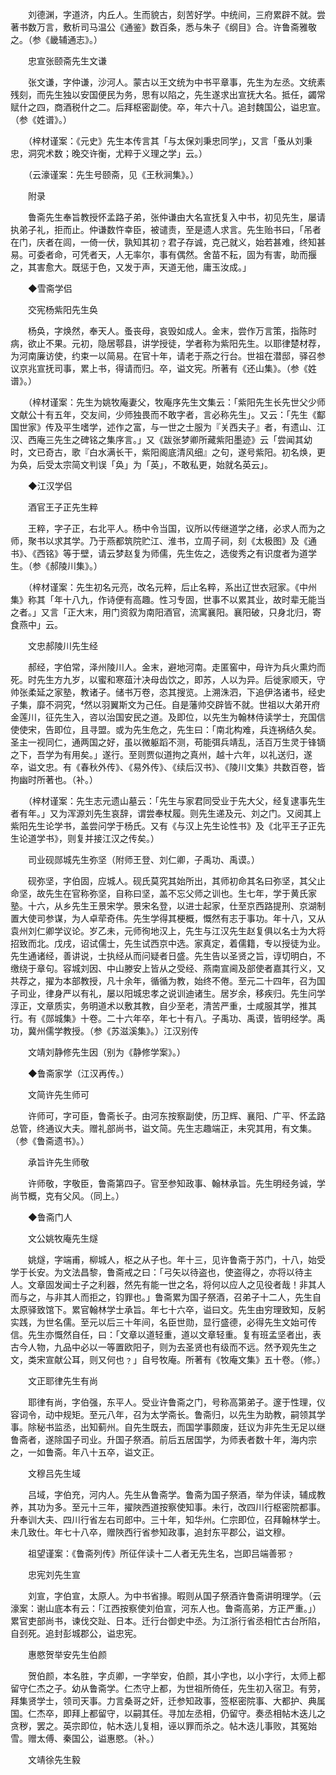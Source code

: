 <!-- { "loadSidebar": true } -->
　　刘德渊，字道济，内丘人。生而貌古，刻苦好学。中统间，三府累辟不就。尝著书数万言，敷析司马温公《通鉴》数百条，悉与朱子《纲目》合。许鲁斋雅敬之。（参《畿辅通志》。）

　　忠宣张颐斋先生文谦

　　张文谦，字仲谦，沙河人。蒙古以王文统为中书平章事，先生为左丞。文统素残刻，而先生独以安国便民为务，思有以陷之，先生遂求出宣抚大名。抵任，蠲常赋什之四，商酒税什之二。后拜枢密副使。卒，年六十八。追封魏国公，谥忠宣。（参《姓谱》。）

　　（梓材谨案：《元史》先生本传言其「与太保刘秉忠同学」，又言「蚤从刘秉忠，洞究术数；晚交许衡，尤粹于义理之学」云。）

　　（云濠谨案：先生号颐斋，见《王秋涧集》。）

　　附录

　　鲁斋先生奉旨教授怀孟路子弟，张仲谦由大名宣抚复入中书，初见先生，屡请执弟子礼，拒而止。仲谦数忤幸臣，被谴责，至是遗人求言。先生贻书曰，「吊者在门，庆者在闾，一倚一伏，孰知其初﹖君子存诚，克己就义，始若甚难，终知甚易。可委者命，可凭者天，人无率尔，事有偶然。舍苗不耘，固为有害，助而揠之，其害愈大。既惩于色，又发于声，天道无他，庸玉汝成。」

　　◆雪斋学侣

　　交宪杨紫阳先生奂

　　杨奂，字焕然，奉天人。蚤丧母，哀毁如成人。金末，尝作万言策，指陈时病，欲止不果。元初，隐居鄠县，讲学授徒，学者称为紫阳先生。以耶律楚材荐，为河南廉访使，约束一以简易。在官十年，请老于燕之行台。世祖在潜邸，驿召参议京兆宣抚司事，累上书，得请而归。卒，谥文宪。所著有《还山集》。（参《姓谱》。）

　　（梓材谨案：先生为姚牧庵妻父，牧庵序先生文集云：「紫阳先生长先世父少师文献公十有五年，交友间，少师独畏而不敢字者，言必称先生」。又云：「先生《酅国世家》传及平生嗜学，述作之富，与一世之士服为『关西夫子』者，有遗山、江汉、西庵三先生之碑铭之集序言。」又《跋张梦卿所藏紫阳墨迹》云「尝闻其幼时，文已奇古，歌『白水满长干，紫阳阁底清风细』之句，遂号紫阳。初名焕，更为奂，后受太宗简文判误「奂」为「英」，不敢私更，始就名英云」。

　　◆江汉学侣

　　酒官王子正先生粹

　　王粹，字子正，右北平人。杨中令当国，议所以传继道学之绪，必求人而为之师，聚书以求其学。乃于燕都筑院贮江、淮书，立周子祠，刻《太极图》及《通书》、《西铭》等于壁，请云梦赵复为师儒，先生佐之，选俊秀之有识度者为道学生。（参《郝陵川集》。）

　　（梓材谨案：先生初名元亮，改名元粹，后止名粹，系出辽世衣冠家。《中州集》称其「年十八九，作诗便有高趣。性习专固，世事不以累其业，故时辈无能当之者。」又言「正大末，用门资叙为南阳酒官，流寓襄阳。襄阳破，只身北归，寄食燕中」云。

　　文忠郝陵川先生经

　　郝经，字伯常，泽州陵川人。金末，避地河南。走匿窖中，母许为兵火熏灼而死。时先生方九岁，以蜜和寒葅汁决母齿饮之，即苏，人以为异。后徙家顺天，守帅张柔延之家塾，教诸子。储书万卷，恣其搜览。上溯洙泗，下追伊洛诸书，经史子集，靡不洞究，然以羽翼斯文为己任。自是藩帅交辟皆不就。世祖以大弟开府金莲川，征先生入，咨以治国安民之道。及即位，以先生为翰林侍读学士，充国信使使宋，告即位，且寻盟。或为先生危之，先生曰：「南北构难，兵连祸结久矣。圣主一视同仁，通两国之好，虽以微躯蹈不测，苟能弭兵靖乱，活百万生灵于锋镝之下，吾学为有用矣。」遂行。至则贾似道拘之真州，越十六年，以礼送归，遂卒，谥文忠。有《春秋外传》、《易外传》、《续后汉书》、《陵川文集》共数百卷，皆拘幽时所著也。（补。）

　　（梓材谨案：先生志元遗山墓云：「先生与家君同受业于先大父，经复逮事先生者有年。」又为浑源刘先生哀辞，谓尝奉杖履。则先生递及元、刘之门。又阅其上紫阳先生论学书，盖尝问学于杨氏。又有《与汉上先生论性书》及《北平王子正先生论道学书》，则复并接江汉之传矣。）

　　司业砚郧城先生弥坚（附师王登、刘仁卿，子禹功、禹谟。）

　　砚弥坚，字伯固，应城人。砚氏莫究其始所出，其师初命其名曰弥坚，其父止命坚，故先生在官称弥坚，自称曰坚，盖不忘父师之训也。生七年，学于黄氏家塾。十六，从乡先生王景宋学。景宋名登，以进士起家，仕至京西路提刑、京湖制置大使司参谋，为人卓荦奇伟。先生学得其梗概，慨然有志于事功。年十八，又从袁州刘仁卿学议论。岁乙未，元师徇地汉上，先生与江汉先生赵复俱以名士为大将招致而北。戊戌，诏试儒士，先生试西京中选。家真定，着儒籍，专以授徒为业。先生通诸经，善讲说，士执经从而问疑者日盛。先生告以圣贤之旨，谆切明白，不缴绕于章句。容城刘因、中山滕安上皆从之受经、燕南宣阃及部使者嘉其行义，又共荐之，擢为本部教授，凡十余年，循循为教，始终不倦。至元二十四年，召为国子司业，律身严以有礼，屡以阳城忠孝之说训迪诸生。居岁余，移疾归。先生问学淳正，文章质实，务明道术以敷其教，自少至老，清苦严重，士咸服其学，推其行。有《郧城集》十卷。二十六年卒，年七十有八。子禹功、禹谟，皆明经学。禹功，冀州儒学教授。（参《苏滋溪集》。）江汉别传

　　文靖刘静修先生因（别为《静修学案》。）

　　◆鲁斋家学（江汉再传。）

　　文简许先生师可

　　许师可，字可臣，鲁斋长子。由河东按察副使，历卫辉、襄阳、广平、怀孟路总管，终通议大夫。赠礼部尚书，谥文简。先生志趣端正，未究其用，有文集。（参《鲁斋遗书》。）

　　承旨许先生师敬

　　许师敬，字敬臣，鲁斋第四子。官至参知政事、翰林承旨。先生明经务诚，学尚节概，克有父风。（同上。）

　　◆鲁斋门人

　　文公姚牧庵先生燧

　　姚燧，字端甫，柳城人，枢之从子也。年十三，见许鲁斋于苏门，十八，始受学于长安。为文法昌黎，鲁斋戒之曰：「弓矢以待盗也，使盗得之，亦将以待主人。文章固发闻士子之利器，然先有能一世之名，将何以应人之见役者哉！非其人而与之，与非其人而拒之，钧罪也。」鲁斋累为国子祭酒，召弟子十二人，先生自太原驿致馆下。累官翰林学士承旨。年七十六卒，谥曰文。先生由穷理致知，反躬实践，为世名儒。至元以后三十年间，名臣世勋，显行盛德，必得先生文始可传信。先生亦慨然自任，曰：「文章以道轻重，道以文章轻重。复有班孟坚者出，表古今人物，九品中必以一等置欧阳子，则为去圣贤也有级而不远。然予观先生之文，类宋宣献公耳，则又何也﹖」自号牧庵。所著有《牧庵文集》五十卷。（修。）

　　文正耶律先生有尚

　　耶律有尚，字伯强，东平人。受业许鲁斋之门，号称高第弟子。邃于性理，仪容词令，动中规矩。至元八年，召为太学斋长。鲁斋归，以先生为助教，嗣领其学事。除秘书监丞，出知蓟州。自先生既去，而国学事颇废，廷议为非先生无足以继鲁斋者，遂除国子司业。升国子祭酒。前后五居国学，为师表者数十年，海内宗之，一如鲁斋。年八十五卒，谥文正。

　　文穆吕先生域

　　吕域，字伯充，河内人。先生从鲁斋学。鲁斋为国子祭酒，举为伴读，辅成教养，其功为多。至元十三年，擢陜西道按察使知事。未行，改四川行枢密院都事。升奉训大夫、四川行省左右司郎中。三十年，知华州。仁宗即位，召拜翰林学士。未几致仕。年七十八卒，赠陜西行省参知政事，追封东平郡公，谥文穆。

　　祖望谨案：《鲁斋列传》所征伴读十二人者无先生名，岂即吕端善邪﹖

　　忠宪刘先生宣

　　刘宣，字伯宣，太原人。为中书省掾。暇则从国子祭酒许鲁斋讲明理学。（云濠案：谢山底本有云：「江西按察使刘伯宣，河东人也。鲁斋高弟，方正严重。」）累官吏部尚书，谏伐交趾、日本。迁行台御史中丞。为江浙行省丞相忙古台所陷，自刭死。追封彭城郡公，谥忠宪。

　　惠愍贺举安先生伯颜

　　贺伯颜，本名胜，字贞卿，一字举安，伯颜，其小字也，以小字行，太师上都留守仁杰之子。幼从鲁斋学。仁杰守上都，为世祖所倚任，先生初入宿卫。有劳，拜集贤学士，领司天事。力言桑哥之奸，迁参知政事，签枢密院事、大都护、典属国。仁杰卒，即拜上都留守，以嗣其任。寻加左丞相，仍留守。奏丞相帖木迭儿之贪秽，罢之。英宗即位，帖木迭儿复相，诬以罪而杀之。帖木迭儿事败，其冤始雪。赠太傅、秦国公，谥惠愍。（补。）

　　文靖徐先生毅

